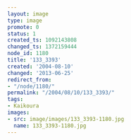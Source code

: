 ```yaml
---
layout: image
type: image
promote: 0
status: 1
created_ts: 1092143808
changed_ts: 1372159444
node_id: 1180
title: '133_3393'
created: '2004-08-10'
changed: '2013-06-25'
redirect_from:
- "/node/1180/"
permalink: "/2004/08/10/133_3393/"
tags:
- Kaikoura
images:
- src: image/images/133_3393-1180.jpg
  name: 133_3393-1180.jpg
---
```


